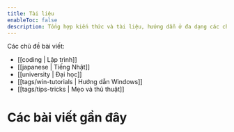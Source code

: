 ```yaml
---
title: Tài liệu
enableToc: false
description: Tổng hợp kiến thức và tài liệu, hướng dẫn ở đa dạng các chủ đề.
---
```

Các chủ đề bài viết:
- [[coding | Lập trình]]
- [[japanese | Tiếng Nhật]]
- [[university | Đại học]]
- [[tags/win-tutorials | Hướng dẫn Windows]]
- [[tags/tips-tricks | Mẹo và thủ thuật]]

# Các bài viết gần đây
